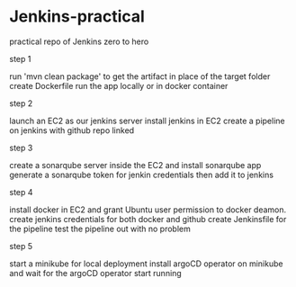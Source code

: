 # Jenkins-practical
practical repo of Jenkins zero to hero

step 1

run 'mvn clean package' to get the artifact in place of the target folder
create Dockerfile 
run the app locally or in docker container

step 2

launch an EC2 as our jenkins server
install jenkins in EC2
create a pipeline on jenkins with github repo linked 

step 3

create a sonarqube server inside the EC2 and install sonarqube app
generate a sonarqube token for jenkin credentials then add it to jenkins

step 4

install docker in EC2 and grant Ubuntu user permission to docker deamon.
create jenkins credentials for both docker and github
create Jenkinsfile for the pipeline
test the pipeline out with no problem

step 5

start a minikube for local deployment
install argoCD operator on minikube and wait for the argoCD operator start running







